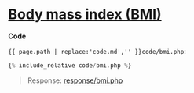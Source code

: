 # [Body mass index (BMI)](code.zip)

**Code**

`{{ page.path | replace:'code.md','' }}code/bmi.php`:

```php
{% include_relative code/bmi.php %}
```

> Response: [response/bmi.php](response/bmi.php)

